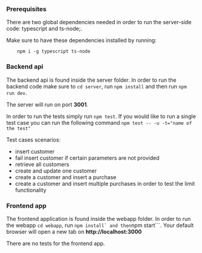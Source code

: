 ### Prerequisites

There are two global dependencies needed in order to run the server-side code: typescript and ts-node;.

Make sure to have these dependencies installed by running:

```
	npm i -g typescript ts-node
```

### Backend api

The backend api is found inside the server folder.
In order to run the backend code make sure to `cd server`, run `npm install` and then run `npm run dev`.

The server will run on port **3001**.

In order to run the tests simply run `npm test`. If you would like to run a single test case you can run the following command `npm test -- -u -t="name of the test"`

Test cases scenarios:

* insert customer
* fail insert customer if certain parameters are not provided
* retrieve all customers
* create and update one customer
* create a customer and insert a purchase
* create a customer and insert multiple purchases in order to test the limit functionality

### Frontend app

The frontend application is found inside the webapp folder.
In order to run the webapp `cd webapp`, run `` npm install` and then ``npm start```. Your default browser will open a new tab on **http://localhost:3000**

There are no tests for the frontend app.
